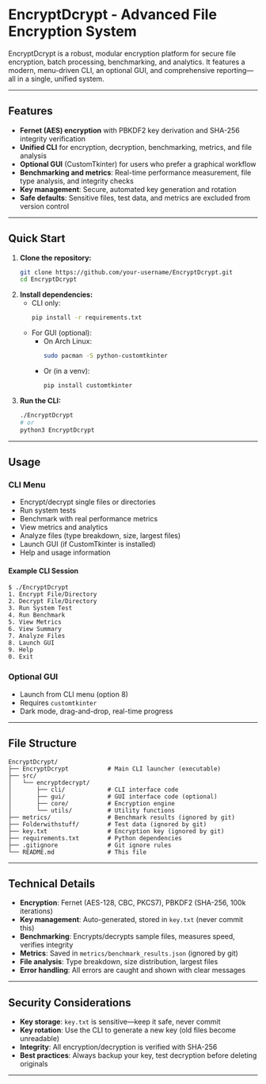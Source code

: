 # EncryptDcrypt - Advanced File Encryption System

EncryptDcrypt is a robust, modular encryption platform for secure file encryption, batch processing, benchmarking, and analytics. It features a modern, menu-driven CLI, an optional GUI, and comprehensive reporting—all in a single, unified system.

---

## Features

- **Fernet (AES) encryption** with PBKDF2 key derivation and SHA-256 integrity verification
- **Unified CLI** for encryption, decryption, benchmarking, metrics, and file analysis
- **Optional GUI** (CustomTkinter) for users who prefer a graphical workflow
- **Benchmarking and metrics**: Real-time performance measurement, file type analysis, and integrity checks
- **Key management**: Secure, automated key generation and rotation
- **Safe defaults**: Sensitive files, test data, and metrics are excluded from version control

---

## Quick Start

1. **Clone the repository:**
   ```bash
   git clone https://github.com/your-username/EncryptDcrypt.git
   cd EncryptDcrypt
   ```
2. **Install dependencies:**
   - CLI only:
     ```bash
     pip install -r requirements.txt
     ```
   - For GUI (optional):
     - On Arch Linux:
       ```bash
       sudo pacman -S python-customtkinter
       ```
     - Or (in a venv):
       ```bash
       pip install customtkinter
       ```
3. **Run the CLI:**
   ```bash
   ./EncryptDcrypt
   # or
   python3 EncryptDcrypt
   ```

---

## Usage

### CLI Menu
- Encrypt/decrypt single files or directories
- Run system tests
- Benchmark with real performance metrics
- View metrics and analytics
- Analyze files (type breakdown, size, largest files)
- Launch GUI (if CustomTkinter is installed)
- Help and usage information

#### Example CLI Session
```
$ ./EncryptDcrypt
1. Encrypt File/Directory
2. Decrypt File/Directory
3. Run System Test
4. Run Benchmark
5. View Metrics
6. View Summary
7. Analyze Files
8. Launch GUI
9. Help
0. Exit
```

### Optional GUI
- Launch from CLI menu (option 8)
- Requires `customtkinter`
- Dark mode, drag-and-drop, real-time progress

---

## File Structure

```
EncryptDcrypt/
├── EncryptDcrypt           # Main CLI launcher (executable)
├── src/
│   └── encryptdecrypt/
│       ├── cli/            # CLI interface code
│       ├── gui/            # GUI interface code (optional)
│       ├── core/           # Encryption engine
│       └── utils/          # Utility functions
├── metrics/                # Benchmark results (ignored by git)
├── Folderwithstuff/        # Test data (ignored by git)
├── key.txt                 # Encryption key (ignored by git)
├── requirements.txt        # Python dependencies
├── .gitignore              # Git ignore rules
└── README.md               # This file
```

---

## Technical Details

- **Encryption**: Fernet (AES-128, CBC, PKCS7), PBKDF2 (SHA-256, 100k iterations)
- **Key management**: Auto-generated, stored in `key.txt` (never commit this)
- **Benchmarking**: Encrypts/decrypts sample files, measures speed, verifies integrity
- **Metrics**: Saved in `metrics/benchmark_results.json` (ignored by git)
- **File analysis**: Type breakdown, size distribution, largest files
- **Error handling**: All errors are caught and shown with clear messages

---

## Security Considerations

- **Key storage**: `key.txt` is sensitive—keep it safe, never commit
- **Key rotation**: Use the CLI to generate a new key (old files become unreadable)
- **Integrity**: All encryption/decryption is verified with SHA-256
- **Best practices**: Always backup your key, test decryption before deleting originals

---
